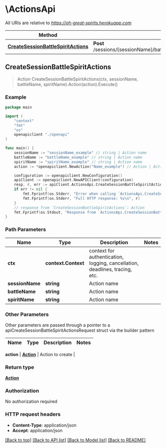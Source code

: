 # \ActionsApi

All URIs are relative to *https://oh-great-spirits.herokuapp.com*

Method | HTTP request | Description
------------- | ------------- | -------------
[**CreateSessionBattleSpiritActions**](ActionsApi.md#CreateSessionBattleSpiritActions) | **Post** /sessions/{sessionName}/battles/{battleName}/spirits/{spiritName}/actions | 



## CreateSessionBattleSpiritActions

> Action CreateSessionBattleSpiritActions(ctx, sessionName, battleName, spiritName).Action(action).Execute()





### Example

```go
package main

import (
    "context"
    "fmt"
    "os"
    openapiclient "./openapi"
)

func main() {
    sessionName := "sessionName_example" // string | Action name
    battleName := "battleName_example" // string | Action name
    spiritName := "spiritName_example" // string | Action name
    action := *openapiclient.NewAction("Name_example") // Action | Action to create (optional)

    configuration := openapiclient.NewConfiguration()
    apiClient := openapiclient.NewAPIClient(configuration)
    resp, r, err := apiClient.ActionsApi.CreateSessionBattleSpiritActions(context.Background(), sessionName, battleName, spiritName).Action(action).Execute()
    if err != nil {
        fmt.Fprintf(os.Stderr, "Error when calling `ActionsApi.CreateSessionBattleSpiritActions``: %v\n", err)
        fmt.Fprintf(os.Stderr, "Full HTTP response: %v\n", r)
    }
    // response from `CreateSessionBattleSpiritActions`: Action
    fmt.Fprintf(os.Stdout, "Response from `ActionsApi.CreateSessionBattleSpiritActions`: %v\n", resp)
}
```

### Path Parameters


Name | Type | Description  | Notes
------------- | ------------- | ------------- | -------------
**ctx** | **context.Context** | context for authentication, logging, cancellation, deadlines, tracing, etc.
**sessionName** | **string** | Action name | 
**battleName** | **string** | Action name | 
**spiritName** | **string** | Action name | 

### Other Parameters

Other parameters are passed through a pointer to a apiCreateSessionBattleSpiritActionsRequest struct via the builder pattern


Name | Type | Description  | Notes
------------- | ------------- | ------------- | -------------



 **action** | [**Action**](Action.md) | Action to create | 

### Return type

[**Action**](Action.md)

### Authorization

No authorization required

### HTTP request headers

- **Content-Type**: application/json
- **Accept**: application/json

[[Back to top]](#) [[Back to API list]](../README.md#documentation-for-api-endpoints)
[[Back to Model list]](../README.md#documentation-for-models)
[[Back to README]](../README.md)


